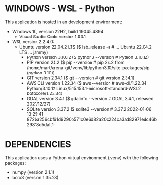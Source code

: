 # WINDOWS - WSL - Python
This application is hosted in an development environment:
- Windows 10, version 22H2, build 19045.4894
  - Visual Studio Code version 1.93.1
- WSL version 2.2.4.0: 
  - Ubuntu version 22.04.2 LTS ($ lsb_release -a      # ... Ubuntu 22.04.2 LTS ... jammy)
    - Python version 3.10.12   ($ python3 --version   # Python 3.10.12)
    - PIP version 24.2         ($ pip --version       # pip 24.2 from /home/mart/arena-git/.venv/lib/python3.10/site-packages/pip (python 3.10))
    - GIT version 2.34.1       ($ git --version       # git version 2.34.1)
    - AWS CLI version 1.22.34  ($ aws --version       # aws-cli/1.22.34 Python/3.10.12 Linux/5.15.153.1-microsoft-standard-WSL2 botocore/1.23.34)
    - GDAL version 3.4.1       ($ gdalinfo --version  # GDAL 3.4.1, released 2021/12/27)
    - SQLite version 3.37.2    ($ sqlite3 --version   # 3.37.2 2022-01-06 13:25:41 872ba256cbf61d9290b571c0e6d82a20c224ca3ad82971edc46b29818d5dalt1)

# DEPENDENCIES  

This application uses a Python virtual environment (.venv) with the following packages:
- numpy (version 2.1.1)
- boto3 (version 1.35.23)

